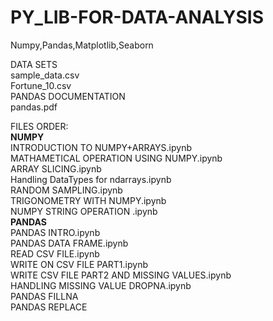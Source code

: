 # PY_LIB-FOR-DATA-ANALYSIS
Numpy,Pandas,Matplotlib,Seaborn<br/>

DATA SETS<br/>
sample_data.csv<br/>
Fortune_10.csv<br/>
PANDAS DOCUMENTATION<br/>
pandas.pdf<br/>

FILES ORDER:<br/>
__NUMPY__<br/>
INTRODUCTION TO NUMPY+ARRAYS.ipynb<br/>
MATHAMETICAL OPERATION USING NUMPY.ipynb<br/>
ARRAY SLICING.ipynb<br/>
Handling DataTypes for ndarrays.ipynb<br/>
RANDOM SAMPLING.ipynb<br/>
TRIGONOMETRY WITH NUMPY.ipynb<br/>
NUMPY STRING OPERATION .ipynb<br/>
__PANDAS__<br/>
PANDAS INTRO.ipynb<br/>
PANDAS DATA FRAME.ipynb<br/>
READ CSV FILE.ipynb<br/>
WRITE ON CSV FILE PART1.ipynb<br/>
WRITE CSV FILE PART2 AND MISSING VALUES.ipynb<br/>
HANDLING MISSING VALUE DROPNA.ipynb<br/>
PANDAS FILLNA</br>
PANDAS REPLACE </br>
